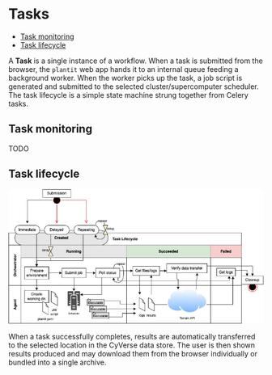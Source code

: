 # <i class="fas fa-tasks fa-1x fa-fw"></i> **Tasks**

<!-- START doctoc generated TOC please keep comment here to allow auto update -->
<!-- DON'T EDIT THIS SECTION, INSTEAD RE-RUN doctoc TO UPDATE -->


- [Task monitoring](#task-monitoring)
- [Task lifecycle](#task-lifecycle)

<!-- END doctoc generated TOC please keep comment here to allow auto update -->

A <i class="fas fa-tasks fa-1x fa-fw"></i> **Task** is a single instance of a workflow. When a task is submitted from the browser, the `plantit` web app hands it to an internal queue feeding a background worker. When the worker picks up the task, a job script is generated and submitted to the selected cluster/supercomputer scheduler. The task lifecycle is a simple state machine strung together from Celery tasks.

## Task monitoring

TODO

## Task lifecycle

![Task Lifecycle](../../media/lifecycle.jpg)

When a task successfully completes, results are automatically transferred to the selected location in the CyVerse data store. The user is then shown results produced and may download them from the browser individually or bundled into a single archive.
